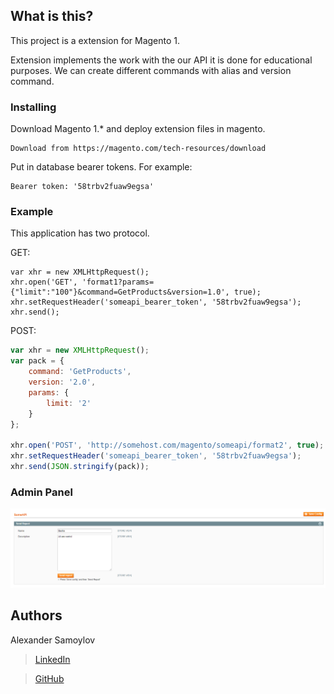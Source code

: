 ## What is this?

This project is a extension for Magento 1.

Extension implements the work with the our API it is done for educational purposes.
We can create different commands with alias and version command. 

### Installing

Download Magento 1.* and deploy extension files in magento.

```
Download from https://magento.com/tech-resources/download
```

Put in database bearer tokens. For example:

```
Bearer token: '58trbv2fuaw9egsa'
```

### Example

This application has two protocol.

GET:
```
var xhr = new XMLHttpRequest();
xhr.open('GET', 'format1?params={"limit":"100"}&command=GetProducts&version=1.0', true);
xhr.setRequestHeader('someapi_bearer_token', '58trbv2fuaw9egsa');
xhr.send();
```

POST:
```javascript
var xhr = new XMLHttpRequest();
var pack = {
    command: 'GetProducts',
    version: '2.0',
    params: {
        limit: '2'
    }
};

xhr.open('POST', 'http://somehost.com/magento/someapi/format2', true);
xhr.setRequestHeader('someapi_bearer_token', '58trbv2fuaw9egsa');
xhr.send(JSON.stringify(pack));
```

### Admin Panel 
![alt text](https://raw.githubusercontent.com/a-samoylov/Cool-Vendor/master/Screenshots/UI_Admin.png)

## Authors

Alexander Samoylov
> [LinkedIn](https://www.linkedin.com/in/alexander-samoylov/)

> [GitHub](https://github.com/a-samoylov)
